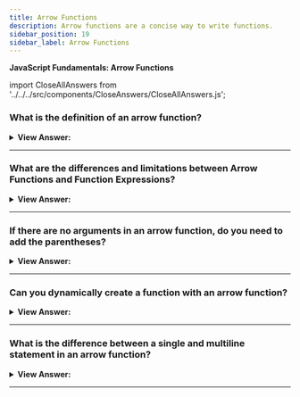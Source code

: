 ```yaml
---
title: Arrow Functions
description: Arrow functions are a concise way to write functions.
sidebar_position: 19
sidebar_label: Arrow Functions
---
```


**JavaScript Fundamentals: Arrow Functions**

import CloseAllAnswers from '../../../src/components/CloseAnswers/CloseAllAnswers.js';

<CloseAllAnswers />

### What is the definition of an arrow function?

<details>
  <summary><strong>View Answer:</strong></summary>
  <div>
  <div><strong>Interview Response:</strong> An arrow function expression is a compact alternative to a traditional function expression, but it is limited, and we should not use it in all situations.
</div><br />
  <div><strong className="codeExample">Code Example:</strong><br /><br />

  <div></div>

```js
// Arrow Function
let sayHello = (name) => 'Hello, ' + name;
console.log(sayHello('JavaScript!'));

// Function Expression
let sayHello = function (name) {
  return 'Hello, ' + name;
};

console.log(sayHello('JavaScript!'));
```

  </div>
  </div>
</details>

---

### What are the differences and limitations between Arrow Functions and Function Expressions?

<details>
  <summary><strong>View Answer:</strong></summary>
  <div>
  <div><strong>Interview Response:</strong> An arrow function does not have bindings to this or super, and we should not use it as a method or constructor. Also, it is not suitable for the call, apply, and bind methods.</div><br />
  <div><strong>Technical Response:</strong><br /><br /><strong>Differences & Limitations:</strong><br /><br />
  <ol>
    <li>It does not have its binding to this or super and should not get used as a method.</li>
    <li>It does not have arguments or new.target keywords.</li>
    <li>Not suitable for the call, apply and bind methods, which generally rely on establishing a scope.</li>
    <li>It cannot get used as a constructor.</li>
    <li>It cannot use yield within its body.</li>
  </ol>
  </div><br />
  <div><strong className="codeExample">Code Example:</strong><br /><br />

  <div></div>

```js
'use strict';

var obj = {
  // does not create a new scope
  i: 10,
  b: () => console.log(this.i, this),
  c: function () {
    console.log(this.i, this);
  },
};

obj.b(); // prints undefined, Window {...} (or the global object)
obj.c(); // prints 10, Object {...}
```

  </div>
  </div>
</details>

---

### If there are no arguments in an arrow function, do you need to add the parentheses?

<details>
  <summary><strong>View Answer:</strong></summary>
  <div>
  <div><strong>Interview Response:</strong> Yes, if there are no arguments, then the parentheses should be present in your arrow function. Otherwise, it throws a syntax error.
</div><br />
  <div><strong className="codeExample">Code Example:</strong><br /><br />

  <div></div>

```js
// Arrow Function with no argument
let sayHi = () => alert('Hello!');

sayHi(); // returns Hello!
```

  </div>
  </div>
</details>

---

### Can you dynamically create a function with an arrow function?

<details>
  <summary><strong>View Answer:</strong></summary>
  <div>
  <div><strong>Interview Response:</strong> Yes, it is possible to create an arrow function in JavaScript dynamically. An example is a ternary statement that returns two anonymous arrow functions.
</div><br />
  <div><strong className="codeExample">Code Example:</strong><br /><br />

  <div></div>

```js
let age = prompt('What is your age?', 18);

let welcome = age < 18 ? () => alert('Hello') : () => alert('Greetings!');

welcome();
```

  </div>
  </div>
</details>

---

### What is the difference between a single and multiline statement in an arrow function?

<details>
  <summary><strong>View Answer:</strong></summary>
  <div>
  <div><strong>Interview Response:</strong> A multiline statement must get enclosed in curly brackets, but we can omit the curly brackets in a single-line statement.
</div><br />
  <div><strong className="codeExample">Code Example:</strong><br /><br />

  <div></div>

```js
let sum = (a, b) => {
  // the curly brace opens a multiline function
  let result = a + b;
  return result; // if we use curly braces, then we need an explicit "return”.
};

alert(sum(1, 2)); //

// Single Line
let sum = (a, b) => a + b;
console.log(sum(3, 6)); // returns 9
```

  </div>
  </div>
</details>

---

